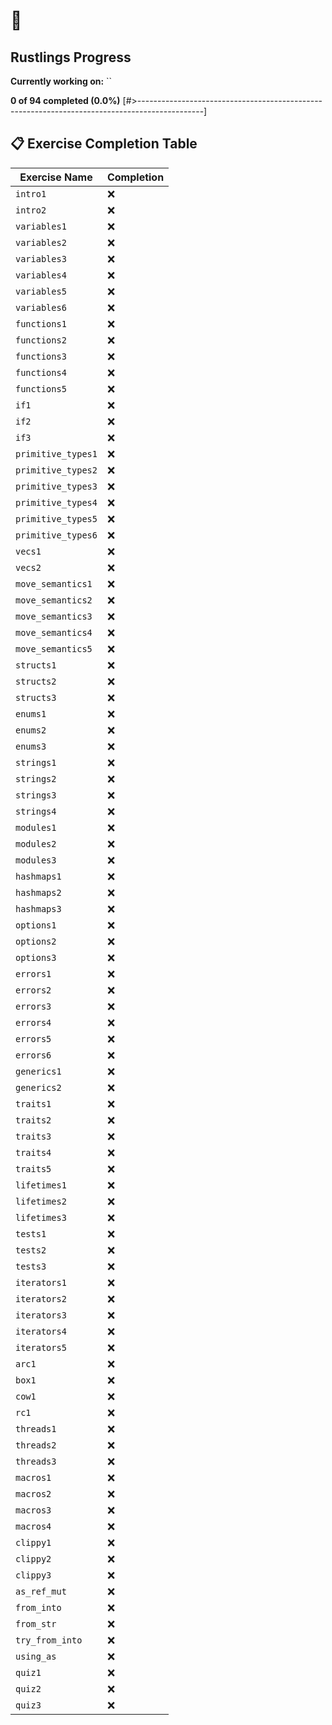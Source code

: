 # 🦀

## Rustlings Progress

**Currently working on:** ``

**0 of 94 completed (0.0%)**
[#>----------------------------------------------------------------------------------------------]

## 📋 Exercise Completion Table

| Exercise Name | Completion |
|---------------|------------|
| `intro1` | ❌ |
| `intro2` | ❌ |
| `variables1` | ❌ |
| `variables2` | ❌ |
| `variables3` | ❌ |
| `variables4` | ❌ |
| `variables5` | ❌ |
| `variables6` | ❌ |
| `functions1` | ❌ |
| `functions2` | ❌ |
| `functions3` | ❌ |
| `functions4` | ❌ |
| `functions5` | ❌ |
| `if1` | ❌ |
| `if2` | ❌ |
| `if3` | ❌ |
| `primitive_types1` | ❌ |
| `primitive_types2` | ❌ |
| `primitive_types3` | ❌ |
| `primitive_types4` | ❌ |
| `primitive_types5` | ❌ |
| `primitive_types6` | ❌ |
| `vecs1` | ❌ |
| `vecs2` | ❌ |
| `move_semantics1` | ❌ |
| `move_semantics2` | ❌ |
| `move_semantics3` | ❌ |
| `move_semantics4` | ❌ |
| `move_semantics5` | ❌ |
| `structs1` | ❌ |
| `structs2` | ❌ |
| `structs3` | ❌ |
| `enums1` | ❌ |
| `enums2` | ❌ |
| `enums3` | ❌ |
| `strings1` | ❌ |
| `strings2` | ❌ |
| `strings3` | ❌ |
| `strings4` | ❌ |
| `modules1` | ❌ |
| `modules2` | ❌ |
| `modules3` | ❌ |
| `hashmaps1` | ❌ |
| `hashmaps2` | ❌ |
| `hashmaps3` | ❌ |
| `options1` | ❌ |
| `options2` | ❌ |
| `options3` | ❌ |
| `errors1` | ❌ |
| `errors2` | ❌ |
| `errors3` | ❌ |
| `errors4` | ❌ |
| `errors5` | ❌ |
| `errors6` | ❌ |
| `generics1` | ❌ |
| `generics2` | ❌ |
| `traits1` | ❌ |
| `traits2` | ❌ |
| `traits3` | ❌ |
| `traits4` | ❌ |
| `traits5` | ❌ |
| `lifetimes1` | ❌ |
| `lifetimes2` | ❌ |
| `lifetimes3` | ❌ |
| `tests1` | ❌ |
| `tests2` | ❌ |
| `tests3` | ❌ |
| `iterators1` | ❌ |
| `iterators2` | ❌ |
| `iterators3` | ❌ |
| `iterators4` | ❌ |
| `iterators5` | ❌ |
| `arc1` | ❌ |
| `box1` | ❌ |
| `cow1` | ❌ |
| `rc1` | ❌ |
| `threads1` | ❌ |
| `threads2` | ❌ |
| `threads3` | ❌ |
| `macros1` | ❌ |
| `macros2` | ❌ |
| `macros3` | ❌ |
| `macros4` | ❌ |
| `clippy1` | ❌ |
| `clippy2` | ❌ |
| `clippy3` | ❌ |
| `as_ref_mut` | ❌ |
| `from_into` | ❌ |
| `from_str` | ❌ |
| `try_from_into` | ❌ |
| `using_as` | ❌ |
| `quiz1` | ❌ |
| `quiz2` | ❌ |
| `quiz3` | ❌ |
